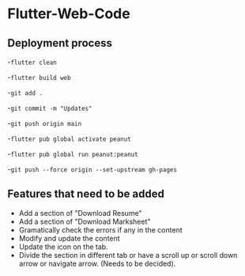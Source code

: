 # Flutter-Web-Code

## Deployment process

-`flutter clean`

-`flutter build web`

-`git add .`

-`git commit -m "Updates"`

-`git push origin main`

-`flutter pub global activate peanut`

-`flutter pub global run peanut:peanut`

-`git push --force origin --set-upstream gh-pages`

## Features that need to be added

- Add a section of "Download Resume"
- Add a section of "Download Marksheet"
- Gramatically check the errors if any in the content
- Modify and update the content
- Update the icon on the tab.
- Divide the section in different tab or have a scroll up or scroll down arrow or navigate arrow. (Needs to be decided).